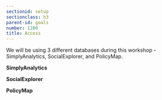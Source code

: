```yaml
---
sectionid: setup
sectionclass: h3
parent-id: goals
number: 1200
title: Access
---
```

We will be using 3 different databases during this workshop - SimplyAnalytics, SocialExplorer, and PolicyMap. 


**SimplyAnalytics** 

**SocialExplorer**

**PolicyMap** 
